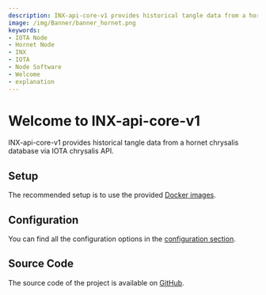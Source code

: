 ```yaml
---
description: INX-api-core-v1 provides historical tangle data from a hornet chrysalis database via IOTA chrysalis API.
image: /img/Banner/banner_hornet.png
keywords:
- IOTA Node
- Hornet Node
- INX
- IOTA
- Node Software
- Welcome
- explanation
---
```


# Welcome to INX-api-core-v1

INX-api-core-v1 provides historical tangle data from a hornet chrysalis database via IOTA chrysalis API.

## Setup

The recommended setup is to use the provided [Docker images](https://hub.docker.com/r/iotaledger/inx-api-core-v1).

## Configuration

You can find all the configuration options in the [configuration section](configuration.md).

## Source Code

The source code of the project is available on [GitHub](https://github.com/iotaledger/inx-api-core-v1).